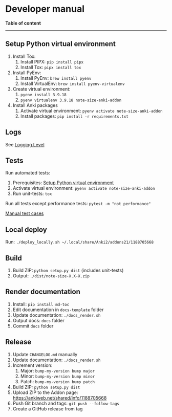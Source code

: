 # Developer manual

**Table of content**

<!--TOC-->

---

## Setup Python virtual environment

1. Install Tox:
    1. Install PIPX: `pip install pipx`
    2. Install Tox: `pipx install tox`
2. Install PyEnv:
    1. Install PyEnv: `brew install pyenv`
    2. Install VirtualEnv: `brew install pyenv-virtualenv`
3. Create virtual environment:
    1. `pyenv install 3.9.18`
    2. `pyenv virtualenv 3.9.18 note-size-anki-addon`
4. Install Anki packages
   1. Activate virtual environment: `pyenv activate note-size-anki-addon`
   2. Install packages: `pip install -r requirements.txt`

## Logs

See [Logging Level](configuration.md#logging-level)

## Tests

Run automated tests:
   1. Prerequisites: [Setup Python virtual environment](#setup-python-virtual-environment)
   2. Activate virtual environment: `pyenv activate note-size-anki-addon` 
   3. Run unit-tests: `tox`

Run all tests except performance tests: `pytest -m "not performance"`

[Manual test cases](manual-test-cases.md)

## Local deploy

Run: `./deploy_locally.sh ~/.local/share/Anki2/addons21/1188705668`

## Build

1. Build ZIP: `python setup.py dist` (includes unit-tests)
2. Output: `./dist/note-size-X.X-X.zip`

## Render documentation

1. Install: `pip install md-toc`
2. Edit documentation in `docs-template` folder
3. Update documentation: `./docs_render.sh`
4. Output docs: `docs` folder
5. Commit `docs` folder

## Release

1. Update `CHANGELOG.md` manually
2. Update documentation: `./docs_render.sh`
3. Increment version:
    1. Major: `bump-my-version bump major`
    2. Minor: `bump-my-version bump minor`
    3. Patch: `bump-my-version bump patch`
4. Build ZIP: `python setup.py dist`
5. Upload ZIP to the Addon page: https://ankiweb.net/shared/info/1188705668
6. Push Git branch and tags: `git push --follow-tags`
7. Create a GitHub release from tag
